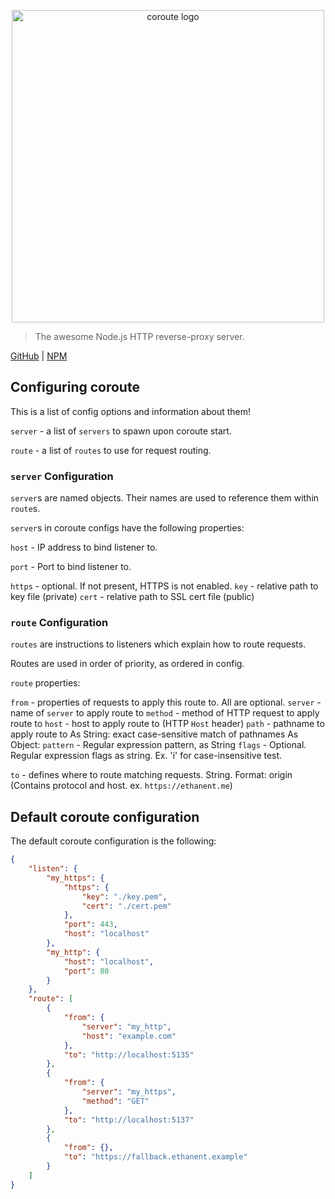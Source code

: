 <p align="center" style="text-align: center"><img src="https://raw.githubusercontent.com/ethanent/coroute/master/media/logo-core.png" width="500" alt="coroute logo"/></p>

> The awesome Node.js HTTP reverse-proxy server.

[GitHub](https://github.com/ethanent/coroute) | [NPM](https://www.npmjs.com/package/coroute)

## Configuring coroute

This is a list of config options and information about them!

`server` - a list of `servers` to spawn upon coroute start.

`route` - a list of `routes` to use for request routing.

### `server` Configuration

`server`s are named objects. Their names are used to reference them within `route`s.

`server`s in coroute configs have the following properties:

`host` - IP address to bind listener to.

`port` - Port to bind listener to.

`https` - optional. If not present, HTTPS is not enabled.
	`key` - relative path to key file (private)
	`cert` - relative path to SSL cert file (public)

### `route` Configuration

`routes` are instructions to listeners which explain how to route requests.

Routes are used in order of priority, as ordered in config.

`route` properties:

`from` - properties of requests to apply this route to. All are optional.
	`server` - name of `server` to apply route to
	`method` - method of HTTP request to apply route to
	`host` - host to apply route to (HTTP `Host` header)
	`path` - pathname to apply route to
		As String: exact case-sensitive match of pathnames
		As Object:
			`pattern` - Regular expression pattern, as String
			`flags` - Optional. Regular expression flags as string. Ex. 'i' for case-insensitive test.

`to` - defines where to route matching requests. String. Format: origin (Contains protocol and host. ex. `https://ethanent.me`)

## Default coroute configuration

The default coroute configuration is the following:

```json
{
	"listen": {
		"my_https": {
			"https": {
				"key": "./key.pem",
				"cert": "./cert.pem"
			},
			"port": 443,
			"host": "localhost"
		},
		"my_http": {
			"host": "localhost",
			"port": 80
		}
	},
	"route": [
		{
			"from": {
				"server": "my_http",
				"host": "example.com"
			},
			"to": "http://localhost:5135"
		},
		{
			"from": {
				"server": "my_https",
				"method": "GET"
			},
			"to": "http://localhost:5137"
		},
		{
			"from": {},
			"to": "https://fallback.ethanent.example"
		}
	]
}
```